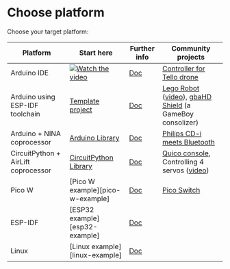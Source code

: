 # Choose platform


Choose your target platform:

| Platform                            | Start here                                                        | Further info             | Community projects                                                                                        |
|-------------------------------------|-------------------------------------------------------------------|--------------------------|-----------------------------------------------------------------------------------------------------------|
| Arduino IDE                         | [![Watch the video][youtube_image]](https://youtu.be/0jnY-XXiD8Q) | [Doc][plat_arduino]      | [Controller for Tello drone][tello]                                                                       |
| Arduino using ESP-IDF toolchain     | [Template project][esp-idf-bluepad32-arduino]                     | [Doc][plat_arduino]      | [Lego Robot][esp32_example] ([video][esp32_video]), [gbaHD Shield][esp32_example2] (a GameBoy consolizer) |
| Arduino + NINA coprocessor          | [Arduino Library][bp32-arduino]                                   | [Doc][plat_nina]         | [Philips CD-i meets Bluetooth][nina_example]                                                              |
| CircuitPython + AirLift coprocessor | [CircuitPython Library][bp32-circuitpython]                       | [Doc][plat_airlift]      | [Quico console][airlift_example], Controlling 4 servos ([video][airlift_video])                           |
| Pico W                              | [Pico W example][pico-w-example]                                  | [Doc][plat_custom]       | [Pico Switch][pico_switch]                                                                                |
| ESP-IDF                             | [ESP32 example][esp32-example]                                    | [Doc][plat_custom]       |                                                                                                           |
| Linux                               | [Linux example][linux-example]                                    | [Doc][plat_custom]       |                                                                                                           |

[airlift_example]: https://gitlab.com/ricardoquesada/quico

[airlift_video]: https://twitter.com/makermelissa/status/1482596378282913793

[bp32-arduino]: https://github.com/ricardoquesada/bluepad32-arduino

[bp32-circuitpython]: https://github.com/ricardoquesada/bluepad32-circuitpython

[esp32_example]: https://github.com/antonvh/LMS-uart-esp/blob/main/Projects/LMS-ESP32/BluePad32_idf/README.md

[esp32_example2]: https://github.com/ManCloud/GBAHD-Shield

[esp32_video]: https://www.instagram.com/p/Ca7T6twKZ0B/

[esp-idf-bluepad32-arduino]: https://github.com/ricardoquesada/esp-idf-arduino-bluepad32-template

[nina_example]: https://eyskens.me/cd-i-meets-bluetooth/

[pico_switch]: https://github.com/juan518munoz/PicoSwitch-WirelessGamepadAdapter

[plat_airlift]: docs/plat_airlift.md

[plat_arduino]: docs/plat_arduino.md

[plat_custom]: docs/adding_new_platform.md

[plat_mightymiggy]: docs/plat_mightymiggy.md

[plat_nina]: docs/plat_nina.md

[plat_unijoysticle]: docs/plat_unijoysticle.md

[tello]: https://github.com/jsolderitsch/ESP32Controller

[youtube_image]: https://lh3.googleusercontent.com/pw/AJFCJaXiDBy3NcQBBB-WFFVCsvYBs8szExsYQVwG5qqBTtKofjzZtJv_6GSL7_LfYRiypF1K0jjjgziXJuxAhoEawvzV84hlbmVTrGeXQYpVnpILZwWkbFi-ccX4lEzEbYXX-UbsEzpHLhO8qGVuwxOl7I_h1Q=-no?authuser=0

